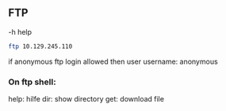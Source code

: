 ## FTP

-h help
```sh
ftp 10.129.245.110
```

if anonymous ftp login allowed then user username: anonymous


### On ftp shell:
help: hilfe
dir: show directory
get: download file